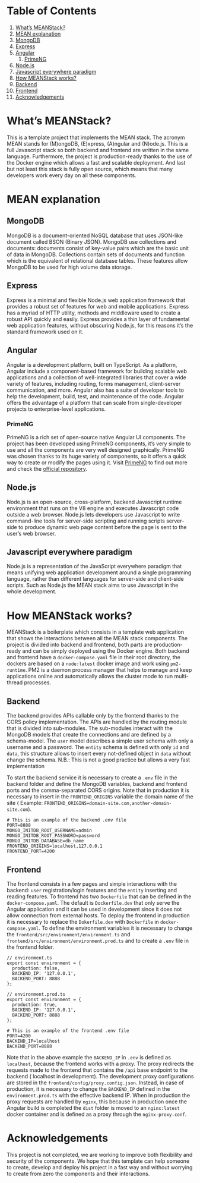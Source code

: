 # Table of Contents

1. [What&rsquo;s MEANStack?](#orge6933d9)
2. [MEAN explanation](#org9261faf)
1. [MongoDB](#orge5383c0)
2. [Express](#orgdb38d54)
3. [Angular](#org88fe8c6)
   1. [PrimeNG](#orgd6bac49)
4. [Node.js](#org0d9fbf0)
5. [Javascript everywhere paradigm](#orgc30c61f)
3. [How MEANStack works?](#org209c89e)
1. [Backend](#org72bc6ff)
2. [Frontend](#orgbc9bff7)
4. [Acknowledgements](#org1c904d2)

<a id="orge6933d9"></a>

# What&rsquo;s MEANStack?

This is a template project that implements the MEAN stack. The acronym MEAN stands for (M)ongoDB, (E)xpress, (A)ngular
and (N)ode.js. This is a full Javascript stack so both backend and frontend are written in the same language.
Furthermore, the project is production-ready thanks to the use of the Docker engine which allows a fast and scalable
deployment. And last but not least this stack is fully open source, which means that many developers work every day on
all these components.

<a id="org9261faf"></a>

# MEAN explanation

<a id="orge5383c0"></a>

## MongoDB

MongoDB is a document-oriented NoSQL database that uses JSON-like document called BSON (Binary JSON). MongoDB use
collections and documents: documents consist of key-value pairs which are the basic unit of data in MongoDB. Collections
contain sets of documents and function which is the equivalent of relational database tables. These features allow
MongoDB to be used for high volume data storage.

<a id="orgdb38d54"></a>

## Express

Express is a minimal and flexible Node.js web application framework that provides a robust set of features for web and
mobile applications. Express has a myriad of HTTP utility, methods and middleware used to create a robust API quickly
and easily. Express provides a thin layer of fundamental web application features, without obscuring Node.js, for this
reasons it&rsquo;s the standard framework used on it.

<a id="org88fe8c6"></a>

## Angular

Angular is a development platform, built on TypeScript. As a platform, Angular include a component-based framework for
building scalable web applications and a collection of well-integrated libraries that cover a wide variety of features,
including routing, forms management, client-server communication, and more. Angular also has a suite of developer tools
to help the development, build, test, and maintenance of the code. Angular offers the advantage of a platform that can
scale from single-developer projects to enterprise-level applications.

<a id="orgd6bac49"></a>

### PrimeNG

PrimeNG is a rich set of open-source native Angular UI components. The project has been developed using PrimeNG
components, it&rsquo;s very simple to use and all the components are very well designed graphically. PrimeNG was chosen
thanks to its huge variety of components, so it offers a quick way to create or modify the pages using it.
Visit [PrimeNG](https://primefaces.org/primeng/) to find out more and check
the [official repository](https://github.com/primefaces/primeng).

<a id="org0d9fbf0"></a>

## Node.js

Node.js is an open-source, cross-platform, backend Javascript runtime environment that runs on the V8 engine and
executes Javascript code outside a web browser. Node.js lets developers use Javascript to write command-line tools for
server-side scripting and running scripts server-side to produce dynamic web page content before the page is sent to the
user&rsquo;s web browser.

<a id="orgc30c61f"></a>

## Javascript everywhere paradigm

Node.js is a representation of the JavaScript everywhere paradigm that means unifying web application development around
a single programming language, rather than different languages for server-side and client-side scripts. Such as Node.js
the MEAN stack aims to use Javascript in the whole development.

<a id="org209c89e"></a>

# How MEANStack works?

MEANStack is a boilerplate which consists in a template web application that shows the interactions between all the MEAN
stack components. The project is divided into backend and frontend, both parts are production-ready and can be simply
deployed using the Docker engine. Both backend and frontend have a `docker-compose.yaml` file in their root directory,
the dockers are based on a `node:latest` docker image and work using `pm2-runtime`. PM2 is a daemon process manager that
helps to manage and keep applications online and automatically allows the cluster mode to run multi-thread processes.

<a id="org72bc6ff"></a>

## Backend

The backend provides APIs callable only by the frontend thanks to the CORS policy implementation. The APIs are handled
by the routing module that is divided into sub-modules. The sub-modules interact with the MongoDB models that create the
connections and are defined by a schema-model. The `user` model describes a simple user schema with only a username and
a password. The `entity` schema is defined with only `id` and `data`, this structure allows to insert every not-defined
object in `data` without change the schema. N.B.: This is not a good practice but allows a very fast implementation

To start the backend service it is necessary to create a `.env` file in the backend folder and define the MongoDB
variables, backend and frontend ports and the comma-separated CORS origins. Note that in production it is necessary to
insert in the `FRONTEND_ORIGINS` variable the domain name of the site (
Example: `FRONTEND_ORIGINS=domain-site.com,another-domain-site.com`).

    # This is an example of the backend .env file
    PORT=8888
    MONGO_INITDB_ROOT_USERNAME=admin
    MONGO_INITDB_ROOT_PASSWORD=password
    MONGO_INITDB_DATABASE=db_name
    FRONTEND_ORIGINS=localhost,127.0.0.1
    FRONTEND_PORT=4200

<a id="orgbc9bff7"></a>

## Frontend

The frontend consists in a few pages and simple interactions with the backend: `user` registration/login features and
the `entity` inserting and reading features. To frontend has two `Dockerfile` that can be defined in
the `docker-compose.yaml`. The default is `Dockerfile.dev` that only serve the Angular application and it can be used in
development since it does not allow connection from external hosts. To deploy the frontend in production it is necessary
to replace the `Dokerfile.dev` with `Dockerfile` in `docker-compose.yaml`. To define the environment variables it is
necessary to change the `frontend/src/environment/environment.ts` and `frontend/src/environment/environment.prod.ts` and
to create a `.env` file in the frontend folder.

    // environment.ts
    export const environment = {
      production: false,
      BACKEND_IP: '127.0.0.1',
      BACKEND_PORT: 8888
    };

    // environment.prod.ts
    export const environment = {
      production: true,
      BACKEND_IP: '127.0.0.1',
      BACKEND_PORT: 8888
    };

    # This is an example of the frontend .env file
    PORT=4200
    BACKEND_IP=localhost
    BACKEND_PORT=8888

Note that in the above example the `BACKEND_IP` in `.env` is defined as `localhost`, because the frontend works with a
proxy. The proxy redirects the requests made to the frontend that contains the `/api` base endpoint to the backend (
localhost in development). The development proxy configurations are stored in the `frontend/config/proxy.config.json`.
Instead, in case of production, it is necessary to change the `BACKEND_IP` defined in the `environment.prod.ts` with the
effective backend IP. When in production the proxy requests are handled by `nginx`, this because in production once the
Angular build is completed the `dist` folder is moved to an `nginx:latest` docker container and is defined as a proxy
through the `nginx-proxy.conf`.

<a id="org1c904d2"></a>

# Acknowledgements

This project is not completed, we are working to improve both flexibility and security of the components. We hope that
this template can help someone to create, develop and deploy his project in a fast way and without worrying to create
from zero the components and their interactions.

